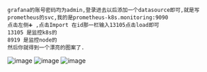 ```
grafana的账号密码均为admin,登录进去以后添加一个datasource即可,就是写prometheus的svc,我的是prometheus-k8s.monitoring:9090
点击左侧➕ ,点击Import 在id那一栏输入13105点击load即可
13105 是监控k8s的
8919 是监控node的
然后你就得到一个漂亮的图案了.
```
![image](https://user-images.githubusercontent.com/39818267/133443501-828eb6ca-d74f-4724-9a9a-ff7b35272adb.png)
![image](https://user-images.githubusercontent.com/39818267/133443625-8f86163f-a946-4ed0-8685-592492a65279.png)
![image](https://user-images.githubusercontent.com/39818267/133442411-19ea2d7d-c072-4050-9924-afe1df2317c0.png)
